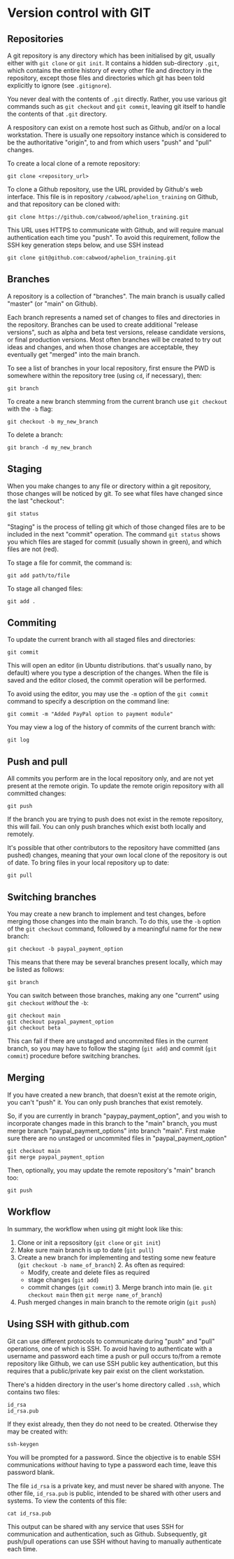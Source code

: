 # Version control with GIT

## Repositories

A git repository is any directory which has been initialised by git, usually either with `git clone` or `git init`. It contains a hidden sub-directory `.git`, which contains the entire history of every other file and directory in the repository, except those files and directories which git has been told explicitly to ignore (see `.gitignore`).

You never deal with the contents of `.git` directly. Rather, you use various git commands such as `git checkout` and `git commit`, leaving git itself to handle the contents of that `.git` directory.

A respository can exist on a remote host such as Github, and/or on a local workstation. There is usually one repsoitory instance which is considered to be the authoritative "origin", to and from which users "push" and "pull" changes.

To create a local clone of a remote repository:

    git clone <repository_url>

To clone a Github repository, use the URL provided by Github's web interface. This file is in repository `/cabwood/aphelion_training` on Github, and that repository can be cloned with:

    git clone https://github.com/cabwood/aphelion_training.git

This URL uses HTTPS to communicate with Github, and will require manual authentication each time you "push". To avoid this requirement, follow the SSH key generation steps below, and use SSH instead

    git clone git@github.com:cabwood/aphelion_training.git

## Branches

A repository is a collection of "branches". The main branch is usually called "master" (or "main" on Github).

Each branch represents a named set of changes to files and directories in the repository. Branches can be used to create additional "release versions", such as alpha and beta test versions, release candidate versions, or final production versions. Most often branches will be created to try out ideas and changes, and when those changes are acceptable, they eventually get "merged" into the main branch.

To see a list of branches in your local repository, first ensure the PWD is somewhere within the repository tree (using `cd`, if necessary), then:

    git branch

To create a new branch stemming from the current branch use `git checkout` with the `-b` flag:

    git checkout -b my_new_branch

To delete a branch:

    git branch -d my_new_branch


## Staging

When you make changes to any file or directory within a git repository, those changes will be noticed by git. To see what files have changed since the last "checkout":

    git status

"Staging" is the process of telling git which of those changed files are to be included in the next "commit" operation. The command `git status` shows you which files are staged for commit (usually shown in green), and which files are not (red).

To stage a file for commit, the command is:

    git add path/to/file

To stage all changed files:

    git add .

## Commiting

To update the current branch with all staged files and directories:

    git commit

This will open an editor (in Ubuntu distributions. that's usually nano, by default) where you type a description of the changes. When the file is saved and the editor closed, the commit operation will be performed.

To avoid using the editor, you may use the `-m` option of the `git commit` command to specify a description on the command line:

    git commit -m "Added PayPal option to payment module"

You may view a log of the history of commits of the current branch with:

    git log

## Push and pull

All commits you perform are in the local repository only, and are not yet present at the remote origin. To update the remote origin repository with all committed changes:

    git push

If the branch you are trying to push does not exist in the remote repository, this will fail. You can only push branches which exist both locally and remotely.

It's possible that other contributors to the repository have committed (ans pushed) changes, meaning that your own local clone of the repository is out of date. To bring files in your local repository up to date:

    git pull

## Switching branches

You may create a new branch to implement and test changes, before merging those changes into the main branch. To do this, use the `-b` option of the `git checkout` command, followed by a meaningful name for the new branch:

    git checkout -b paypal_payment_option

This means that there may be several branches present locally, which may be listed as follows:

    git branch

You can switch between those branches, making any one "current" using `git checkout` *without* the `-b`:

    git checkout main
    git checkout paypal_payment_option
    git checkout beta

This can fail if there are unstaged and uncommited files in the current branch, so you may have to follow the staging (`git add`) and commit (`git commit`) procedure before switching branches.

## Merging

If you have created a new branch, that doesn't exist at the remote origin, you can't "push" it. You can only push branches that exist remotely.

So, if you are currently in branch "paypay_payment_option", and you wish to incorporate changes made in this branch to the "main" branch, you must merge branch "paypal_payment_options" into branch "main". First make sure there are no unstaged or uncommited files in "paypal_payment_option"

    git checkout main
    git merge paypal_payment_option

Then, optionally, you may update the remote repository's "main" branch too:

    git push

## Workflow

In summary, the workflow when using git might look like this:

1. Clone or init a repsository (`git clone` or `git init`)
  1. Make sure main branch is up to date (`git pull`)
  1. Create a new branch for implementing and testing some new feature (`git checkout -b name_of_branch`)
    2. As often as required:
      - Modify, create and delete files as required
      - stage changes (`git add`)
      - commit changes (`git commit`)
    3. Merge branch into main (ie. `git checkout main` then `git merge name_of_branch`)
  2. Push merged changes in main branch to the remote origin (`git push`)

## Using SSH with github.com

Git can use different protocols to communicate during "push" and "pull" operations, one of which is SSH. To avoid having to authenticate with a username and password each time a push or pull occurs to/from a remote repository like Github, we can use SSH public key authentication, but this requires that a public/private key pair exist on the client workstation.

There's a hidden directory in the user's home directory called `.ssh`, which contains two files:

    id_rsa
    id_rsa.pub

If they exist already, then they do not need to be created. Otherwise they may be created with:

    ssh-keygen

You will be prompted for a password. Since the objective is to enable SSH communications *without* having to type a password each time, leave this password blank.

The file `id_rsa` is a private key, and must never be shared with anyone. The other file, `id_rsa.pub` is public, intended to be shared with other users and systems. To view the contents of this file:

    cat id_rsa.pub

This output can be shared with any service that uses SSH for communication and authentication, such as Github. Subsequently, git push/pull operations can use SSH without having to manually authenticate each time.

